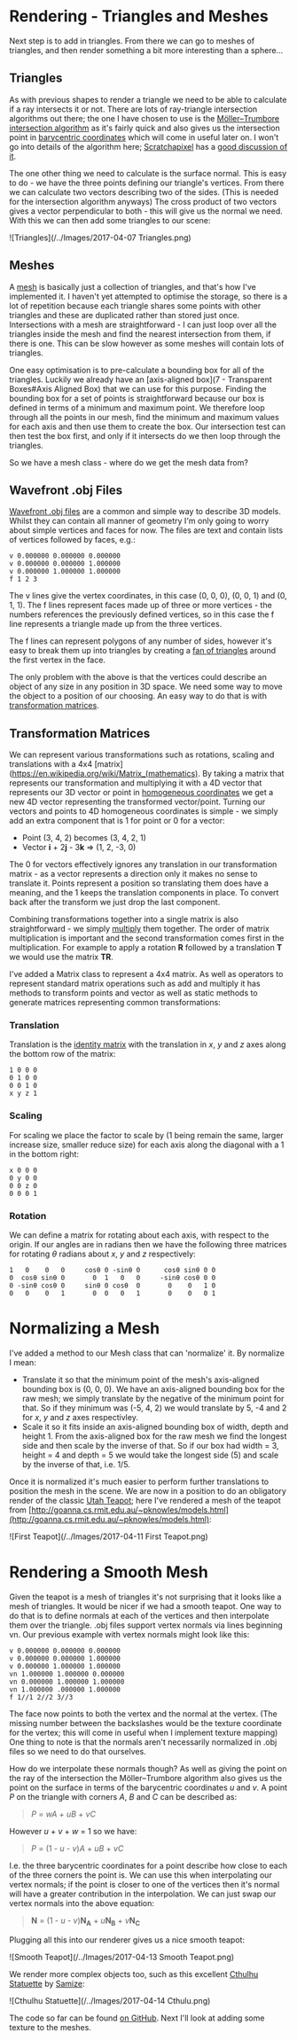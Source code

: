 # Rendering - Triangles and Meshes #

Next step is to add in triangles. From there we can go to meshes of triangles, and then render something a bit more interesting than a sphere...

## Triangles ##

As with previous shapes to render a triangle we need to be able to calculate if a ray intersects it or not. There are lots of ray-triangle intersection algorithms out there; the one I have chosen to use is the [Möller–Trumbore intersection algorithm](https://en.wikipedia.org/wiki/Möller–Trumbore_intersection_algorithm) as it's fairly quick and also gives us the intersection point in [barycentric coordinates](https://en.wikipedia.org/wiki/Barycentric_coordinate_system#Barycentric_coordinates_on_triangles) which will come in useful later on. I won't go into details of the algorithm here; [Scratchapixel](https://www.scratchapixel.com) has a [good discussion of it](https://www.scratchapixel.com/lessons/3d-basic-rendering/ray-tracing-rendering-a-triangle/moller-trumbore-ray-triangle-intersection).

The one other thing we need to calculate is the surface normal. This is easy to do - we have the three points defining our triangle's vertices. From there we can calculate two vectors describing two of the sides. (This is needed for the intersection algorithm anyways) The cross product of two vectors gives a vector perpendicular to both - this will give us the normal we need. With this we can then add some triangles to our scene:

![Triangles](/../Images/2017-04-07 Triangles.png)

## Meshes ##

A [mesh](https://en.wikipedia.org/wiki/Triangle_mesh) is basically just a collection of triangles, and that's how I've implemented it. I haven't yet attempted to optimise the storage, so there is a lot of repetition because each triangle shares some points with other triangles and these are duplicated rather than stored just once. Intersections with a mesh are straightforward - I can just loop over all the triangles inside the mesh and find the nearest intersection from them, if there is one. This can be slow however as some meshes will contain lots of triangles.

One easy optimisation is to pre-calculate a bounding box for all of the triangles. Luckily we already have an [axis-aligned box](7 - Transparent Boxes#Axis Aligned Box) that we can use for this purpose. Finding the bounding box for a set of points is straightforward because our box is defined in terms of a minimum and maximum point. We therefore loop through all the points in our mesh, find the minimum and maximum values for each axis and then use them to create the box. Our intersection test can then test the box first, and only if it intersects do we then loop through the triangles.

So we have a mesh class - where do we get the mesh data from?

## Wavefront .obj Files ##

[Wavefront .obj files](https://en.wikipedia.org/wiki/Wavefront_.obj_file) are a common and simple way to describe 3D models. Whilst they can contain all manner of geometry I'm only going to worry about simple vertices and faces for now. The files are text and contain lists of vertices followed by faces, e.g.:

```
v 0.000000 0.000000 0.000000
v 0.000000 0.000000 1.000000
v 0.000000 1.000000 1.000000
f 1 2 3
```

The v lines give the vertex coordinates, in this case (0, 0, 0), (0, 0, 1) and (0, 1, 1). The f lines represent faces made up of three or more vertices - the numbers references the previously defined vertices, so in this case the f line represents a triangle made up from the three vertices.

The f lines can represent polygons of any number of sides, however it's easy to break them up into triangles by creating a [fan of triangles](https://en.wikipedia.org/wiki/Triangle_fan) around the first vertex in the face.

The only problem with the above is that the vertices could describe an object of any size in any position in 3D space. We need some way to move the object to a position of our choosing. An easy way to do that is with [transformation matrices](https://en.wikipedia.org/wiki/Transformation_matrix).

## Transformation Matrices ##

We can represent various transformations such as rotations, scaling and translations with a 4x4 [matrix](https://en.wikipedia.org/wiki/Matrix_(mathematics). By taking a matrix that represents our transformation and multiplying it with a 4D vector that represents our 3D vector or point in [homogeneous coordinates](https://en.wikipedia.org/wiki/Homogeneous_coordinates) we get a new 4D vector representing the transformed vector/point. Turning our vectors and points to 4D homogeneous coordinates is simple - we simply add an extra component that is 1 for point or 0 for a vector:

* Point (3, 4, 2) becomes (3, 4, 2, 1)
* Vector **i** + 2**j** - 3**k** => (1, 2, -3, 0)

The 0 for vectors effectively ignores any translation in our transformation matrix - as a vector represents a direction only it makes no sense to translate it. Points represent a position so translating them does have a meaning, and the 1 keeps the translation components in place. To convert back after the transform we just drop the last component.

Combining transformations together into a single matrix is also straightforward - we simply [multiply](https://en.wikipedia.org/wiki/Matrix_multiplication) them together. The order of matrix multiplication is important and the second transformation comes first in the multiplication. For example to apply a rotation **R** followed by a translation **T** we would use the matrix **TR**.

I've added a Matrix class to represent a 4x4 matrix. As well as operators to represent standard matrix operations such as add and multiply it has methods to transform points and vector as well as static methods to generate matrices representing common transformations:

### Translation ###

Translation is the [identity matrix](https://en.wikipedia.org/wiki/Identity_matrix) with the translation in *x*, *y* and *z* axes along the bottom row of the matrix:

```
1 0 0 0
0 1 0 0
0 0 1 0
x y z 1
```

### Scaling ###

For scaling we place the factor to scale by (1 being remain the same, larger increase size, smaller reduce size) for each axis along the diagonal with a 1 in the bottom right:

```
x 0 0 0
0 y 0 0
0 0 z 0
0 0 0 1
```

### Rotation ###

We can define a matrix for rotating about each axis, with respect to the origin. If our angles are in radians then we have the following three matrices for rotating *θ* radians about *x*, *y* and *z* respectively:

```
1   0    0   0     cosθ 0 -sinθ 0      cosθ sinθ 0 0
0  cosθ sinθ 0       0  1   0   0     -sinθ cosθ 0 0
0 -sinθ cosθ 0     sinθ 0 cosθ  0       0    0   1 0
0   0    0   1       0  0   0   1       0    0   0 1
```

# Normalizing a Mesh #

I've added a method to our Mesh class that can 'normalize' it. By normalize I mean:

* Translate it so that the minimum point of the mesh's axis-aligned bounding box is (0, 0, 0). We have an axis-aligned bounding box for the raw mesh; we simply translate by the negative of the minimum point for that. So if they minimum was (-5, 4, 2) we would translate by 5, -4 and 2 for *x*, *y* and *z* axes respectivley.
* Scale it so it fits inside an axis-aligned bounding box of width, depth and height 1. From the axis-aligned box for the raw mesh we find the longest side and then scale by the inverse of that. So if our box had width = 3, height = 4 and depth = 5 we would take the longest side (5) and scale by the inverse of that, i.e. 1/5.

Once it is normalized it's much easier to perform further translations to position the mesh in the scene. We are now in a position to do an obligatory render of the classic [Utah Teapot](https://en.wikipedia.org/wiki/Utah_teapot); here I've rendered a mesh of the teapot from [http://goanna.cs.rmit.edu.au/~pknowles/models.html](http://goanna.cs.rmit.edu.au/~pknowles/models.html):

![First Teapot](/../Images/2017-04-11 First Teapot.png)

# Rendering a Smooth Mesh #

Given the teapot is a mesh of triangles it's not surprising that it looks like a mesh of triangles. It would be nicer if we had a smooth teapot. One way to do that is to define normals at each of the vertices and then interpolate them over the triangle. .obj files support vertex normals via lines beginning vn. Our previous example with vertex normals might look like this:

```
v 0.000000 0.000000 0.000000
v 0.000000 0.000000 1.000000
v 0.000000 1.000000 1.000000
vn 1.000000 1.000000 0.000000
vn 0.000000 1.000000 1.000000
vn 1.000000 .000000 1.000000
f 1//1 2//2 3//3
```

The face now points to both the vertex and the normal at the vertex. (The missing number between the backslashes would be the texture coordinate for the vertex; this will come in useful when I implement texture mapping) One thing to note is that the normals aren't necessarily normalized in .obj files so we need to do that ourselves.

How do we interpolate these normals though? As well as giving the point on the ray of the intersection the Möller–Trumbore algorithm also gives us the point on the surface in terms of the barycentric coordinates *u* and *v*. A point *P* on the triangle with corners *A*, *B* and *C* can be described as:

> *P* = *wA* + *uB* + *vC*

However *u* + *v* + *w* = 1 so we have:

> *P* = (1 - *u* - *v*)*A* + *uB* + *vC*

I.e. the three barycentric coordinates for a point describe how close to each of the three corners the point is. We can use this when interpolating our vertex normals; if the point is closer to one of the vertices then it's normal will have a greater contribution in the interpolation. We can just swap our vertex normals into the above equation:

> **N** = (1 - *u* - *v*)**N<sub>A</sub>** + *u***N<sub>B</sub>** + *v***N<sub>C</sub>**

Plugging all this into our renderer gives us a nice smooth teapot:

![Smooth Teapot](/../Images/2017-04-13 Smooth Teapot.png)

We render more complex objects too, such as this excellent [Cthulhu Statuette](https://skfb.ly/6orWx) by [Samize](https://sketchfab.com/samize):

![Cthulhu Statuette](/../Images/2017-04-14 Cthulu.png)

The code so far can be found [on GitHub](https://github.com/MrKWatkins/Rendering/tree/triangles-and-meshes). Next I'll look at adding some texture to the meshes.
